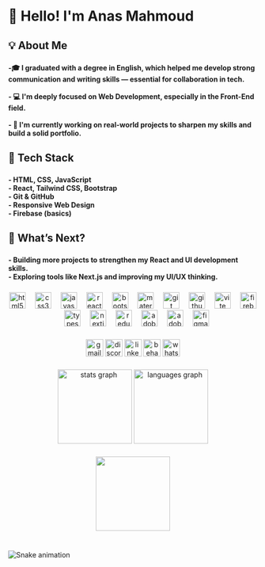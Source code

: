<h1 align="left">👋 Hello! I'm Anas Mahmoud</h1>

###

<h2 align="left">💡 About Me</h2>

###

<h4 align="left">-🎓 I graduated with a degree in English, which helped me develop strong communication and writing skills — essential for collaboration in tech.<br><br>- 💻 I'm deeply focused on Web Development, especially in the Front-End field.<br><br>- 🚀 I'm currently working on real-world projects to sharpen my skills and build a solid portfolio.</h4>

###

<h2 align="left">🧰 Tech Stack</h2>

###

<h4 align="left">- HTML, CSS, JavaScript<br>- React, Tailwind CSS, Bootstrap<br>- Git & GitHub<br>- Responsive Web Design<br>- Firebase (basics)</h4>

###

<h2 align="left">📌 What’s Next?</h2>

###

<h4 align="left">- Building more projects to strengthen my React and UI development skills.<br>- Exploring tools like Next.js and improving my UI/UX thinking.</h4>

###

<div align="center">
  <img src="https://cdn.jsdelivr.net/gh/devicons/devicon/icons/html5/html5-original.svg" height="33" alt="html5 logo"  />
  <img width="11" />
  <img src="https://skillicons.dev/icons?i=css" height="33" alt="css3 logo"  />
  <img width="11" />
  <img src="https://cdn.jsdelivr.net/gh/devicons/devicon/icons/javascript/javascript-original.svg" height="33" alt="javascript logo"  />
  <img width="11" />
  <img src="https://cdn.jsdelivr.net/gh/devicons/devicon/icons/react/react-original.svg" height="33" alt="react logo"  />
  <img width="11" />
  <img src="https://skillicons.dev/icons?i=bootstrap" height="33" alt="bootstrap logo"  />
  <img width="11" />
  <img src="https://skillicons.dev/icons?i=materialui" height="33" alt="materialui logo"  />
  <img width="11" />
  <img src="https://skillicons.dev/icons?i=git" height="33" alt="git logo"  />
  <img width="11" />
  <img src="https://skillicons.dev/icons?i=github" height="33" alt="github logo"  />
  <img width="11" />
  <img src="https://skillicons.dev/icons?i=vite" height="33" alt="vite logo"  />
  <img width="11" />
  <img src="https://skillicons.dev/icons?i=firebase" height="33" alt="firebase logo"  />
  <img width="11" />
  <img src="https://cdn.jsdelivr.net/gh/devicons/devicon/icons/typescript/typescript-original.svg" height="33" alt="typescript logo"  />
  <img width="11" />
  <img src="https://skillicons.dev/icons?i=nextjs" height="33" alt="nextjs logo"  />
  <img width="11" />
  <img src="https://cdn.simpleicons.org/redux/764ABC" height="33" alt="redux logo"  />
  <img width="11" />
  <img src="https://skillicons.dev/icons?i=ps" height="33" alt="adobephotoshop logo"  />
  <img width="11" />
  <img src="https://skillicons.dev/icons?i=ai" height="33" alt="adobeillustrator logo"  />
  <img width="11" />
  <img src="https://cdn.jsdelivr.net/gh/devicons/devicon/icons/figma/figma-original.svg" height="33" alt="figma logo"  />
</div>

###

<div align="center">
  <img src="https://img.shields.io/static/v1?message=Gmail&logo=gmail&label=&color=D14836&logoColor=white&labelColor=&style=for-the-badge" height="35" alt="gmail logo"  />
  <img src="https://img.shields.io/static/v1?message=Discord&logo=discord&label=&color=7289DA&logoColor=white&labelColor=&style=for-the-badge" height="35" alt="discord logo"  />
  <img src="https://img.shields.io/static/v1?message=LinkedIn&logo=linkedin&label=&color=0077B5&logoColor=white&labelColor=&style=for-the-badge" height="35" alt="linkedin logo"  />
  <img src="https://img.shields.io/static/v1?message=Behance&logo=behance&label=&color=1769ff&logoColor=white&labelColor=&style=for-the-badge" height="35" alt="behance logo"  />
  <img src="https://img.shields.io/static/v1?message=Whatsapp&logo=whatsapp&label=&color=25D366&logoColor=white&labelColor=&style=for-the-badge" height="35" alt="whatsapp logo"  />
</div>

###

<div align="center">
  <img src="https://github-readme-stats.vercel.app/api?username=Anas1400&hide_title=false&hide_rank=false&show_icons=true&include_all_commits=true&count_private=true&disable_animations=false&theme=dracula&locale=en&hide_border=false" height="150" alt="stats graph"  />
  <img src="https://github-readme-stats.vercel.app/api/top-langs?username=Anas1400&locale=en&hide_title=false&layout=compact&card_width=320&langs_count=5&theme=dracula&hide_border=false" height="150" alt="languages graph"  />
</div>

###

<div align="center">
  <img height="150" src="https://www.freepik.com/free-vector/hacker-operating-laptop-cartoon-icon-illustration-technology-icon-concept-isolated-flat-cartoon-style_11602236.htm#fromView=keyword&page=1&position=1&uuid=0097f9ce-9be7-4f2a-94fa-f9bed3833b1b&query=Coding+Gif"  />
</div>

###

<br clear="both">

<img src="https://raw.githubusercontent.com/Anas1400/Anas1400/output/snake.svg" alt="Snake animation" />

###
